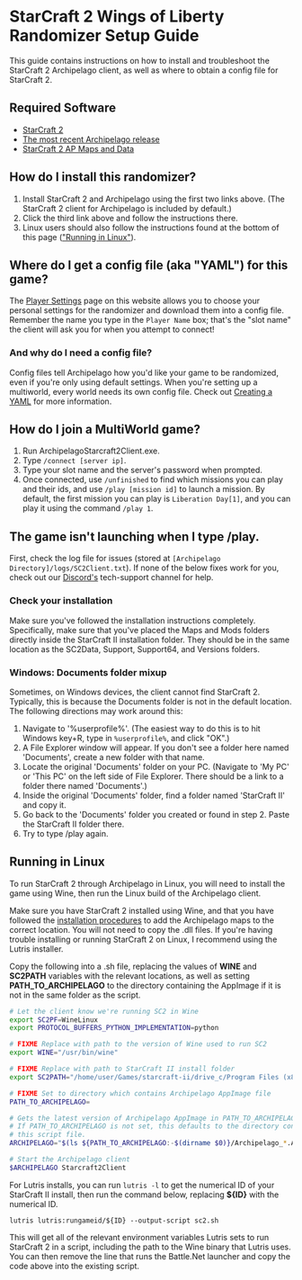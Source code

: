 # StarCraft 2 Wings of Liberty Randomizer Setup Guide

This guide contains instructions on how to install and troubleshoot the StarCraft 2 Archipelago client, as well as where
to obtain a config file for StarCraft 2.

## Required Software

- [StarCraft 2](https://starcraft2.com/en-us/)
- [The most recent Archipelago release](https://github.com/ArchipelagoMW/Archipelago/releases)
- [StarCraft 2 AP Maps and Data](https://github.com/TheCondor07/Starcraft2ArchipelagoData)

## How do I install this randomizer?

1. Install StarCraft 2 and Archipelago using the first two links above. (The StarCraft 2 client for Archipelago is
   included by default.)
2. Click the third link above and follow the instructions there.
3. Linux users should also follow the instructions found at the bottom of this page 
   (["Running in Linux"](#running-in-linux)).

## Where do I get a config file (aka "YAML") for this game?

The [Player Settings](https://archipelago.gg/games/Starcraft%202%20Wings%20of%20Liberty/player-settings) page on this
website allows you to choose your personal settings for the randomizer and download them into a config file. Remember
the name you type in the `Player Name` box; that's the "slot name" the client will ask you for when you attempt to
connect!

### And why do I need a config file?

Config files tell Archipelago how you'd like your game to be randomized, even if you're only using default settings.
When you're setting up a multiworld, every world needs its own config file.
Check out [Creating a YAML](https://archipelago.gg/tutorial/Archipelago/setup/en#creating-a-yaml) for more information.

## How do I join a MultiWorld game?

1. Run ArchipelagoStarcraft2Client.exe.
2. Type `/connect [server ip]`.
3. Type your slot name and the server's password when prompted.
4. Once connected, use `/unfinished` to find which missions you can play and their ids, and use `/play [mission id]` to
   launch a mission. By default, the first mission you can play is `Liberation Day[1]`, and you can play it
   using the command `/play 1`.

## The game isn't launching when I type /play.

First, check the log file for issues (stored at `[Archipelago Directory]/logs/SC2Client.txt`). If none of the below
fixes work for you, check out our [Discord's](https://discord.com/invite/8Z65BR2) tech-support channel for help.

### Check your installation

Make sure you've followed the installation instructions completely. Specifically, make sure that you've placed the Maps
and Mods folders directly inside the StarCraft II installation folder. They should be in the same location as the
SC2Data, Support, Support64, and Versions folders.

### Windows: Documents folder mixup

Sometimes, on Windows devices, the client cannot find StarCraft 2. Typically, this is because the Documents folder is
not in the default location. The following directions may work around this:

1. Navigate to '%userprofile%'.  (The easiest way to do this is to hit Windows key+R, type in `%userprofile%`, and click
   "OK".)
2. A File Explorer window will appear. If you don't see a folder here named 'Documents', create a new folder with that
   name.
3. Locate the original 'Documents' folder on your PC.  (Navigate to 'My PC' or 'This PC' on the left side of File
   Explorer. There should be a link to a folder there named 'Documents'.)
4. Inside the original 'Documents' folder, find a folder named 'StarCraft II' and copy it.
5. Go back to the 'Documents' folder you created or found in step 2. Paste the StarCraft II folder there.
6. Try to type /play again.

## Running in Linux

To run StarCraft 2 through Archipelago in Linux, you will need to install the game using Wine, then run the Linux build
of the Archipelago client.

Make sure you have StarCraft 2 installed using Wine, and that you have followed the
[installation procedures](#how-do-i-install-this-randomizer?) to add the Archipelago maps to the correct location. You will not
need to copy the .dll files. If you're having trouble installing or running StarCraft 2 on Linux, I recommend using the
Lutris installer.

Copy the following into a .sh file, replacing the values of **WINE** and **SC2PATH** variables with the relevant
locations, as well as setting **PATH_TO_ARCHIPELAGO** to the directory containing the AppImage if it is not in the same
folder as the script.

```sh
# Let the client know we're running SC2 in Wine
export SC2PF=WineLinux
export PROTOCOL_BUFFERS_PYTHON_IMPLEMENTATION=python

# FIXME Replace with path to the version of Wine used to run SC2
export WINE="/usr/bin/wine"

# FIXME Replace with path to StarCraft II install folder
export SC2PATH="/home/user/Games/starcraft-ii/drive_c/Program Files (x86)/StarCraft II/"

# FIXME Set to directory which contains Archipelago AppImage file
PATH_TO_ARCHIPELAGO=

# Gets the latest version of Archipelago AppImage in PATH_TO_ARCHIPELAGO.
# If PATH_TO_ARCHIPELAGO is not set, this defaults to the directory containing
# this script file.
ARCHIPELAGO="$(ls ${PATH_TO_ARCHIPELAGO:-$(dirname $0)}/Archipelago_*.AppImage | sort -r | head -1)"

# Start the Archipelago client
$ARCHIPELAGO Starcraft2Client
```

For Lutris installs, you can run `lutris -l` to get the numerical ID of your StarCraft II install, then run the command
below, replacing **${ID}** with the numerical ID.

    lutris lutris:rungameid/${ID} --output-script sc2.sh

This will get all of the relevant environment variables Lutris sets to run StarCraft 2 in a script, including the path
to the Wine binary that Lutris uses. You can then remove the line that runs the Battle.Net launcher and copy the code
above into the existing script.
